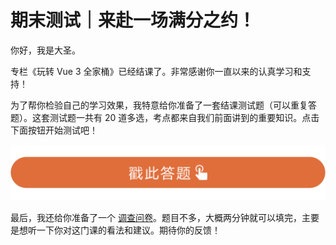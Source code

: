# 期末测试｜来赴一场满分之约！
你好，我是大圣。

专栏《玩转 Vue 3 全家桶》已经结课了。非常感谢你一直以来的认真学习和支持！

为了帮你检验自己的学习效果，我特意给你准备了一套结课测试题（可以重复答题）。这套测试题一共有 20 道多选，考点都来自我们前面讲到的重要知识。点击下面按钮开始测试吧！

[![](images/476736/28d1be62669b4f3cc01c36466bf811a4.png)](http://time.geekbang.org/quiz/intro?act_id=1448&exam_id=3657)

最后，我还给你准备了一个 [调查问卷](https://jinshuju.net/f/magvVx)。题目不多，大概两分钟就可以填完，主要是想听一下你对这门课的看法和建议。期待你的反馈！